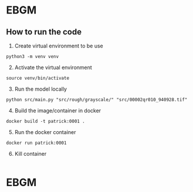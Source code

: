 # EBGM


## How to run the code

1. Create virtual environment to be use 
```
python3 -m venv venv
```
2. Activate the virtual environment
```
source venv/bin/activate
```
3. Run the model locally
```
python src/main.py "src/rough/grayscale/" "src/00002qr010_940928.tif"
```
4. Build the image/container in docker
```
docker build -t patrick:0001 .
```
5. Run the docker container
```
docker run patrick:0001
```
6. Kill container
```

```
# EBGM
